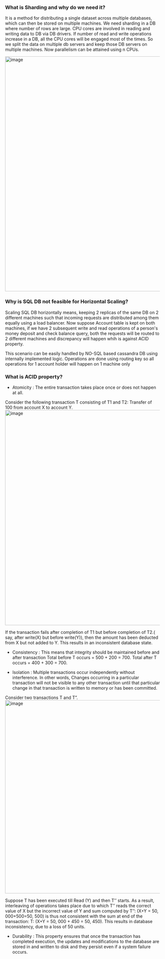 ### What is Sharding and why do we need it?

It is a method for distributing a single dataset across multiple databases, which can then be stored on multiple machines. We need sharding in a DB where number of rows are large. 
CPU cores are involved in reading and writing data to DB via DB drivers. If number of read and write operations increase in a DB, all the CPU cores will be engaged most of the times. So we split the data on multiple db servers and keep those DB servers on multiple machines. Now parallelism can be attained using n CPUs.

<img width="762" alt="image" src="https://github.com/MadhuKashyap/DBConcepts/assets/40714383/1654e70e-2668-4b21-8f1a-6ebdd4152ac2">

### Why is SQL DB not feasible for Horizontal Scaling?
Scaling SQL DB horizontally means, keeping 2 replicas of the same DB on 2 different machines such that incoming requests are distributed among them equally using a load balancer.
Now suppose Account table is kept on both machines, if we have 2 subsequent write and read operations of a person's money deposit and check balance query, both the requests will be routed to 2 different machines and discrepancy will happen whih is against ACID property.

This scenario can be easily handled by NO-SQL based cassandra DB using internally implemented logic. Operations are done using routing key so all operations for 1 account holder will happen on 1 machine only

### What is ACID property?
- Atomicity : The entire transaction takes place once or does not happen at all.

Consider the following transaction T consisting of T1 and T2: Transfer of 100 from account X to account Y.  
<img width="698" alt="image" src="https://github.com/MadhuKashyap/DBConcepts/assets/40714383/a610943a-529e-4dc8-ba42-dc284f1b0a22">

If the transaction fails after completion of T1 but before completion of T2.( say, after write(X) but before write(Y)), then the amount has been deducted from X but not added to Y. This results in an inconsistent database state.

- Consistency : This means that integrity should be maintained before and after transaction
Total before T occurs = 500 + 200 = 700. 
Total after T occurs = 400 + 300 = 700. 


- Isolation : Multiple transactions occur independently without interference. In other words, Changes occurring in a particular transaction will not be visible to any other transaction until that particular change in that transaction is written to memory or has been committed. 

Consider two transactions T and T”. 
<img width="627" alt="image" src="https://github.com/MadhuKashyap/DBConcepts/assets/40714383/497c965c-e978-4764-b6a5-ef4a78ed747d">

Suppose T has been executed till Read (Y) and then T’’ starts. As a result, interleaving of operations takes place due to which T’’ reads the correct value of X but the incorrect value of Y and sum computed by 
T’’: (X+Y = 50, 000+500=50, 500) 
is thus not consistent with the sum at end of the transaction: 
T: (X+Y = 50, 000 + 450 = 50, 450). 
This results in database inconsistency, due to a loss of 50 units.

- Durability : This property ensures that once the transaction has completed execution, the updates and modifications to the database are stored in and written to disk and they persist even if a system failure occurs.
